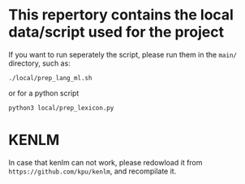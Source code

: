 # This repertory contains the local data/script used for the project
If you want to run seperately the script, please run them in the ```main/``` directory, such as:

```./local/prep_lang_ml.sh```

or for a python script

```python3 local/prep_lexicon.py```


# KENLM
In case that kenlm can not work, please redowload it from ```https://github.com/kpu/kenlm```, and recompilate it.
